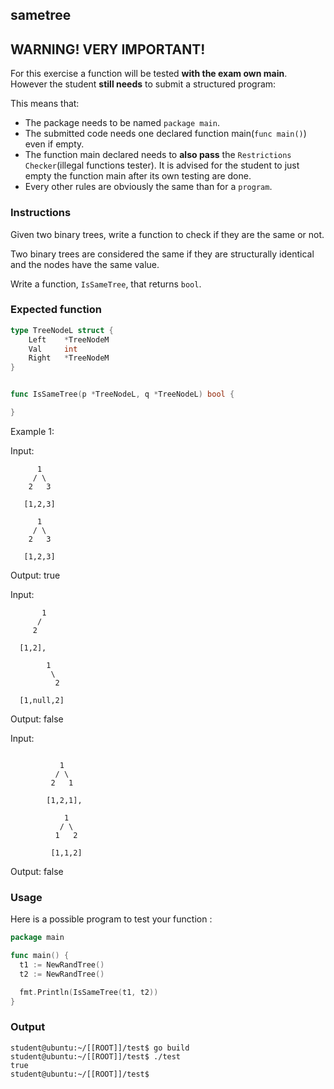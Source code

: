 ## sametree

## **WARNING! VERY IMPORTANT!**

For this exercise a function will be tested **with the exam own main**. However the student **still needs** to submit a structured program:

This means that:

- The package needs to be named `package main`.
- The submitted code needs one declared function main(```func main()```) even if empty.
- The function main declared needs to **also pass** the `Restrictions Checker`(illegal functions tester). It is advised for the student to just empty the function main after its own testing are done.
- Every other rules are obviously the same than for a `program`.

### Instructions

Given two binary trees, write a function to check if they are the same or not.

Two binary trees are considered the same if they are structurally identical and the nodes have the same value.

Write a function, `IsSameTree`, that returns `bool`.

### Expected function

```go
type TreeNodeL struct {
    Left    *TreeNodeM
    Val     int
    Right   *TreeNodeM
}


func IsSameTree(p *TreeNodeL, q *TreeNodeL) bool {

}
```

Example 1:

Input:

          1      
         / \  
        2   3  
       
       [1,2,3]  

          1      
         / \  
        2   3  
       
       [1,2,3]  

Output: true

Input:

           1                      
          /                          
         2                            
      
      [1,2],    

            1  
             \  
              2  
      
      [1,null,2]  

Output: false

Input:
```

           1  
          / \                     
         2   1                  
        
        [1,2,1],  

            1  
           / \  
          1   2  
        
         [1,1,2]  
```
Output: false

### Usage

Here is a possible program to test your function :

```go
package main

func main() {
  t1 := NewRandTree()
  t2 := NewRandTree()

  fmt.Println(IsSameTree(t1, t2))
}
```

### Output

```console
student@ubuntu:~/[[ROOT]]/test$ go build
student@ubuntu:~/[[ROOT]]/test$ ./test
true
student@ubuntu:~/[[ROOT]]/test$
```
